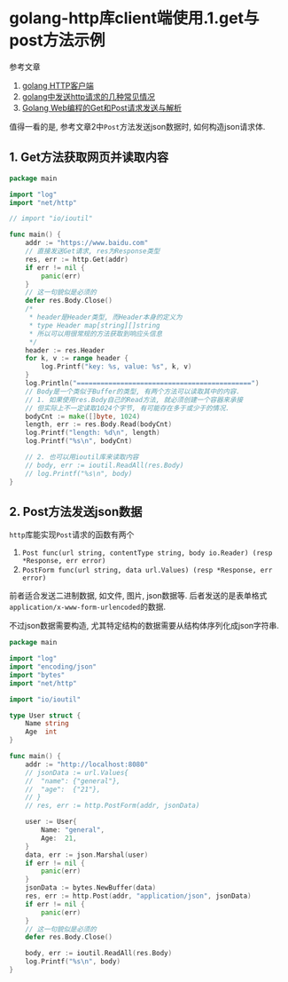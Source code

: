# golang-http库client端使用.1.get与post方法示例

参考文章

1. [golang HTTP客户端](https://studygolang.com/articles/253)
2. [golang中发送http请求的几种常见情况](https://studygolang.com/articles/4489)
3. [Golang Web编程的Get和Post请求发送与解析](https://blog.csdn.net/typ2004/article/details/38669949)

值得一看的是, 参考文章2中`Post`方法发送json数据时, 如何构造json请求体.

## 1. Get方法获取网页并读取内容

```go
package main

import "log"
import "net/http"

// import "io/ioutil"

func main() {
    addr := "https://www.baidu.com"
    // 直接发送Get请求, res为Response类型
	res, err := http.Get(addr)
	if err != nil {
		panic(err)
	}
	// 这一句貌似是必须的
	defer res.Body.Close()
	/*
	 * header是Header类型, 而Header本身的定义为
	 * type Header map[string][]string
	 * 所以可以用很常规的方法获取到响应头信息
	 */
	header := res.Header
	for k, v := range header {
		log.Printf("key: %s, value: %s", k, v)
	}
	log.Println("============================================")
	// Body是一个类似于Buffer的类型, 有两个方法可以读取其中的内容.
	// 1. 如果使用res.Body自己的Read方法, 就必须创建一个容器来承接
	// 但实际上不一定读取1024个字节, 有可能存在多于或少于的情况.
	bodyCnt := make([]byte, 1024)
	length, err := res.Body.Read(bodyCnt)
	log.Printf("length: %d\n", length)
	log.Printf("%s\n", bodyCnt)

	// 2. 也可以用ioutil库来读取内容
	// body, err := ioutil.ReadAll(res.Body)
	// log.Printf("%s\n", body)
}
```

## 2. Post方法发送json数据

`http`库能实现`Post`请求的函数有两个

1. `Post func(url string, contentType string, body io.Reader) (resp *Response, err error)`
2. `PostForm func(url string, data url.Values) (resp *Response, err error)`

前者适合发送二进制数据, 如文件, 图片, json数据等. 后者发送的是表单格式`application/x-www-form-urlencoded`的数据.

不过json数据需要构造, 尤其特定结构的数据需要从结构体序列化成json字符串.

```go
package main

import "log"
import "encoding/json"
import "bytes"
import "net/http"

import "io/ioutil"

type User struct {
	Name string
	Age  int
}

func main() {
	addr := "http://localhost:8080"
	// jsonData := url.Values{
	// 	"name": {"general"},
	// 	"age":  {"21"},
	// }
	// res, err := http.PostForm(addr, jsonData)

	user := User{
		Name: "general",
		Age:  21,
	}
	data, err := json.Marshal(user)
	if err != nil {
		panic(err)
	}
	jsonData := bytes.NewBuffer(data)
	res, err := http.Post(addr, "application/json", jsonData)
	if err != nil {
		panic(err)
	}
	// 这一句貌似是必须的
	defer res.Body.Close()

	body, err := ioutil.ReadAll(res.Body)
	log.Printf("%s\n", body)
}
```